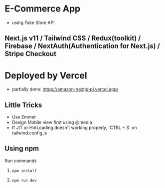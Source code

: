 # E-Commerce App

- using Fake Store API

## Next.js v11 / Tailwind CSS / Redux(toolkit) / Firebase / NextAuth(Authentication for Next.js) / Stripe Checkout

# Deployed by Vercel

- partially done: https://amazon-nextjs-pi.vercel.app/

## Little Tricks

- Use Emmet
- Design Mobile view first using @media
- If JIT or HotLoading doesn't working properly, 'CTRL + S' on tailwind.config.js 

## Using npm

Run commands

1. `npm install`

2. `npm run dev`
